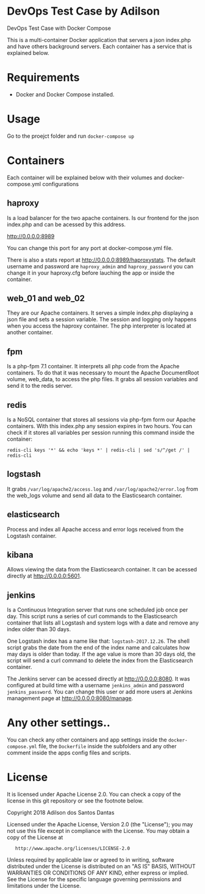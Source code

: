 # DevOps Test Case by Adilson

DevOps Test Case with Docker Compose

This is a multi-container Docker application that servers a json index.php and have others background servers. Each container has a service that is explained below.

# Requirements

* Docker and Docker Compose installed.

# Usage

Go to the proejct folder and run `docker-compose up`

# Containers

Each container will be explained below with their volumes and docker-compose.yml configurations

## haproxy

Is a load balancer for the two apache containers. Is our frontend for the json index.php and can be acessed by this address.

http://0.0.0.0:8989

You can change this port for any port at docker-compose.yml file.

There is also a stats report at http://0.0.0.0:8989/haproxystats. The default username and password are `haproxy_admin` and `haproxy_password` you can change it in your haproxy.cfg before lauching the app or inside the container.

## web_01 and web_02

They are our Apache containers. It serves a simple index.php displaying a json file and sets a session variable. The session and logging only happens when you access the haproxy container. The php interpreter is located at another container.

## fpm

Is a php-fpm 7.1 container. It interprets all php code from the Apache containers. To do that it was necessary to mount the Apache DocumentRoot volume, web_data, to access the php files. It grabs all session variables and send it to the redis server.

## redis

Is a NoSQL container that stores all sessions via php-fpm form our Apache containers. With this index.php any session expires in two hours. You can check if it stores all variables per session running this command inside the container:

`redis-cli keys '*' && echo 'keys *' | redis-cli | sed 's/^/get /' | redis-cli `

## logstash

It grabs `/var/log/apache2/access.log` and `/var/log/apache2/error.log` from the web_logs volume and send all data to the Elasticsearch container.

## elasticsearch

Process and index all Apache access and error logs received from the Logstash container.

## kibana

Allows viewing the data from the Elasticsearch container. It can be acessed directly at http://0.0.0.0:5601.

## jenkins

Is a Continuous Integration server that runs one scheduled job once per day. This script runs a series of curl commands to the Elasticsearch container that lists all Logstash and system logs with a date and remove any index older than 30 days.

One Logstash index has a name like that: `logstash-2017.12.26`. The shell script grabs the date from the end of the index name and calculates how may days is older than today. If the age value is more than 30 days old, the script will send a curl command to delete the index from the Elasticsearch container.

The Jenkins server can be acessed directly at http://0.0.0.0:8080. It was configured at build time with a username `jenkins_admin` and password `jenkins_password`. You can change this user or add more users at Jenkins  management page at http://0.0.0.0:8080/manage.

# Any other settings..

You can check any other containers and app settings inside the `docker-compose.yml` file, the `Dockerfile` inside the subfolders and any other comment inside the apps config files and scripts.

# License

It is licensed under Apache License 2.0. You can check a copy of the license in this git repository or see the footnote below.

Copyright 2018 Adilson dos Santos Dantas

   Licensed under the Apache License, Version 2.0 (the "License");
   you may not use this file except in compliance with the License.
   You may obtain a copy of the License at

       http://www.apache.org/licenses/LICENSE-2.0

   Unless required by applicable law or agreed to in writing, software
   distributed under the License is distributed on an "AS IS" BASIS,
   WITHOUT WARRANTIES OR CONDITIONS OF ANY KIND, either express or implied.
   See the License for the specific language governing permissions and
   limitations under the License.
